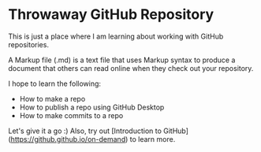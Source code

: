 # Throwaway GitHub Repository

This is just a place where I am learning about working with GitHub repositories. 

A Markup file (.md) is a text file that uses Markup syntax to produce a document that others can read online when they check out your repository. 

I hope to learn the following: 

- How to make a repo
- How to publish a repo using GitHub Desktop
- How to make commits to a repo

Let's give it a go :) Also, try out [Introduction to GitHub] (https://github.github.io/on-demand) to learn more.